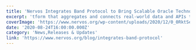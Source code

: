 ```yaml
---
title: 'Nervos Integrates Band Protocol to Bring Scalable Oracle Technology & Extensive Real-World Data To DApps'
excerpt: 'tform that aggregates and connects real-world data and APIs to smart contracts. Integrating with Band Protocol will allow Nervos developers and third-party applications alike to utilize price feeds, w'
coverImage: 'https://www.nervos.org/wp-content/uploads/2020/12/0_0RktSerCKy7chZS6.png'
date: '2020-08-24T16:00:00.000Z'
category: 'News,Releases & Updates'
link: 'https://www.nervos.org/blog/integrates-band-protocol'
---
```


